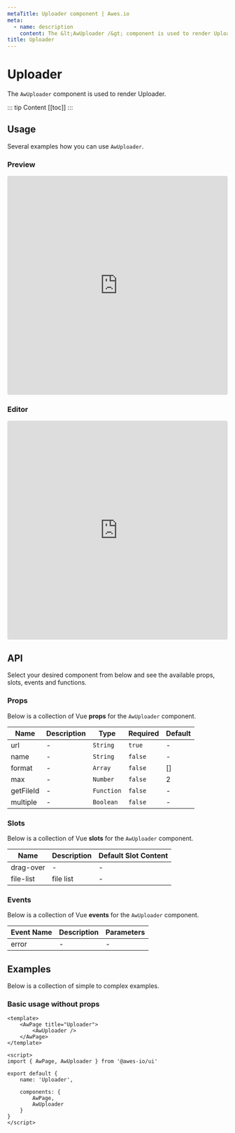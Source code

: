 ```yaml
---
metaTitle: Uploader сomponent | Awes.io
meta:
  - name: description
    content: The &lt;AwUploader /&gt; component is used to render Uploader - UI Vue component for Awes.io.
title: Uploader
---
```

# Uploader

The `AwUploader` component is used to render Uploader.

::: tip Content
[[toc]]
:::

## Usage
Several examples how you can use `AwUploader`.

### Preview
<iframe
     src='https://codesandbox.io/embed/github/awes-io/client/tree/master/examples/basic-ui?autoresize=1&fontsize=14&hidenavigation=1&initialpath=%2Faw-uploader&module=%2Fpages%2Faw-uploader.vue&theme=dark&view=preview'
     style='width:100%; height:500px; border:0; border-radius: 4px; overflow:hidden;'
     title='basic-ui'
     allow='geolocation; microphone; camera; midi; vr; accelerometer; gyroscope; payment; ambient-light-sensor; encrypted-media; usb'
     sandbox='allow-modals allow-forms allow-popups allow-scripts allow-same-origin'
   ></iframe>

### Editor
<iframe
     src='https://codesandbox.io/embed/github/awes-io/client/tree/master/examples/basic-ui?autoresize=1&fontsize=14&hidenavigation=1&initialpath=%2Faw-uploader&module=%2Fpages%2Faw-uploader.vue&theme=dark&view=editor'
     style='width:100%; height:500px; border:0; border-radius: 4px; overflow:hidden;'
     title='basic-ui'
     allow='geolocation; microphone; camera; midi; vr; accelerometer; gyroscope; payment; ambient-light-sensor; encrypted-media; usb'
     sandbox='allow-modals allow-forms allow-popups allow-scripts allow-same-origin'
   ></iframe>

## API
Select your desired component from below and see the available props, slots, events and functions.

### Props
Below is a collection of Vue **props** for the `AwUploader` component.
<!-- @vuese:AwUploader:props:start -->
|Name|Description|Type|Required|Default|
|---|---|---|---|---|
|url|-|`String`|`true`|-|
|name|-|`String`|`false`|-|
|format|-|`Array`|`false`|[]|
|max|-|`Number`|`false`|2|
|getFileId|-|`Function`|`false`|-|
|multiple|-|`Boolean`|`false`|-|

<!-- @vuese:AwUploader:props:end -->





### Slots
Below is a collection of Vue **slots** for the `AwUploader` component.
<!-- @vuese:AwUploader:slots:start -->
|Name|Description|Default Slot Content|
|---|---|---|
|drag-over|-|-|
|file-list|file list|-|

<!-- @vuese:AwUploader:slots:end -->






### Events
Below is a collection of Vue **events** for the `AwUploader` component.
<!-- @vuese:AwUploader:events:start -->
|Event Name|Description|Parameters|
|---|---|---|
|error|-|-|

<!-- @vuese:AwUploader:events:end -->






## Examples
Below is a collection of simple to complex examples.

### Basic usage without props
```vue
<template>
    <AwPage title="Uploader">
        <AwUploader />
    </AwPage>
</template>

<script>
import { AwPage, AwUploader } from '@awes-io/ui'

export default {
    name: 'Uploader',

    components: {
        AwPage,
        AwUploader
    }
}
</script>

```


